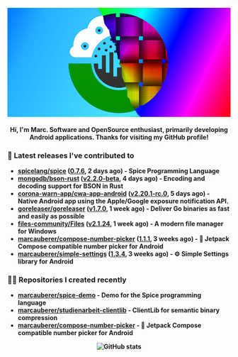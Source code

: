 <p align="center">
	<img src="https://raw.githubusercontent.com/marcauberer/marcauberer/master/images/frontpage-image.jpg">
	<br><br>
	<b>Hi, I'm Marc. Software and OpenSource enthusiast, primarily developing Android applications. Thanks for visiting my GitHub profile!
</p>

### 🚀 Latest releases I've contributed to


- [spicelang/spice](https://github.com/spicelang/spice) ([0.7.6](https://github.com/spicelang/spice/releases/tag/0.7.6), 2 days ago) - Spice Programming Language
- [mongodb/bson-rust](https://github.com/mongodb/bson-rust) ([v2.2.0-beta](https://github.com/mongodb/bson-rust/releases/tag/v2.2.0-beta), 4 days ago) - Encoding and decoding support for BSON in Rust
- [corona-warn-app/cwa-app-android](https://github.com/corona-warn-app/cwa-app-android) ([v2.20.1-rc.0](https://github.com/corona-warn-app/cwa-app-android/releases/tag/v2.20.1-rc.0), 5 days ago) - Native Android app using the Apple/Google exposure notification API.
- [goreleaser/goreleaser](https://github.com/goreleaser/goreleaser) ([v1.7.0](https://github.com/goreleaser/goreleaser/releases/tag/v1.7.0), 1 week ago) - Deliver Go binaries as fast and easily as possible
- [files-community/Files](https://github.com/files-community/Files) ([v2.1.24](https://github.com/files-community/Files/releases/tag/v2.1.24), 1 week ago) - A modern file manager for Windows
- [marcauberer/compose-number-picker](https://github.com/marcauberer/compose-number-picker) ([1.1.1](https://github.com/marcauberer/compose-number-picker/releases/tag/1.1.1), 3 weeks ago) - 🔢 Jetpack Compose compatible number picker for Android
- [marcauberer/simple-settings](https://github.com/marcauberer/simple-settings) ([1.3.4](https://github.com/marcauberer/simple-settings/releases/tag/1.3.4), 3 weeks ago) - ⚙️ Simple Settings library for Android

### 👨‍💻 Repositories I created recently
- [marcauberer/spice-demo](https://github.com/marcauberer/spice-demo) - Demo for the Spice programming language
- [marcauberer/studienarbeit-clientlib](https://github.com/marcauberer/studienarbeit-clientlib) - ClientLib for semantic binary compression
- [marcauberer/compose-number-picker](https://github.com/marcauberer/compose-number-picker) - 🔢 Jetpack Compose compatible number picker for Android

<p align="center">
	<img src="https://github-readme-stats.vercel.app/api?username=marcauberer&show_icons=true&theme=dark" alt="GitHub stats">
</p>
